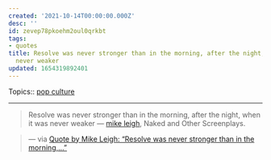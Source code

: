 ```yaml
---
created: '2021-10-14T00:00:00.000Z'
desc: ''
id: zevep78pkoehm2oul0qrkbt
tags:
- quotes
title: Resolve was never stronger than in the morning, after the night, when it was
  never weaker
updated: 1654319892401
---
```

   
Topics::  [pop culture](../../topics/pop%20culture.md)   
   
   
---   
   
> Resolve was never stronger than in the morning, after the night, when it was never weaker ― [mike leigh](../../resources/people/mike%20leigh.md), Naked and Other Screenplays.   
   
> — via [Quote by Mike Leigh: “Resolve was never stronger than in the morning,...”](https://www.goodreads.com/quotes/293397-resolve-was-never-stronger-than-in-the-morning-after-the)